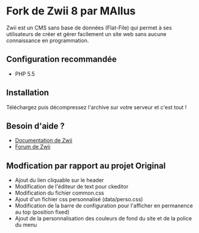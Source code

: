 Fork de Zwii 8 par MAllus
======

Zwii est un CMS sans base de données (Flat-File) qui permet à ses utilisateurs de créer et gérer facilement un site web sans aucune connaissance en programmation.

## Configuration recommandée

* PHP 5.5

## Installation

Téléchargez puis décompressez l'archive sur votre serveur et c'est tout !

## Besoin d'aide ?

* [Documentation de Zwii](https://github.com/remijean/ZwiiCMS/wiki/)
* [Forum de Zwii](http://forum.zwiicms.com/)

## Modfication par rapport au projet Original

* Ajout du lien cliquable sur le header
* Modification de l'éditeur de text pour ckeditor
* Modification du fichier common.css
* Ajout d'un fichier css personnalisé (data/perso.css)
* Modification de la barre de configuration pour l'afficher en permanence au top (position fixed)
* Ajout de la personnalisation des couleurs de fond du site et de la police du menu
